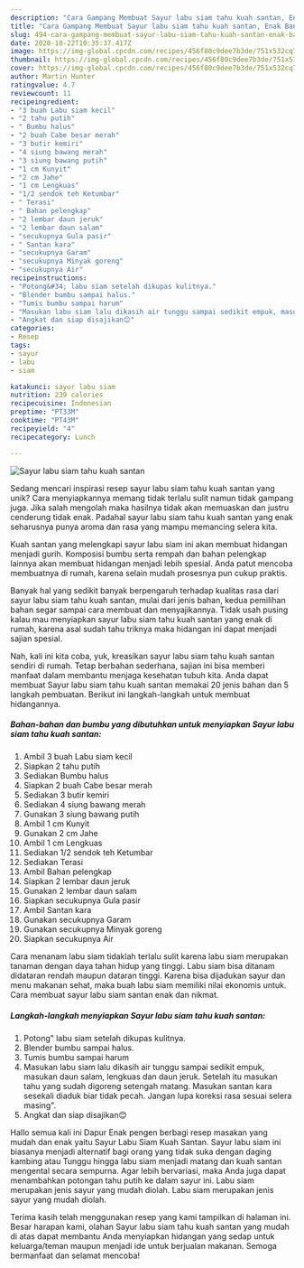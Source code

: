 ```yaml
---
description: "Cara Gampang Membuat Sayur labu siam tahu kuah santan, Enak Banget"
title: "Cara Gampang Membuat Sayur labu siam tahu kuah santan, Enak Banget"
slug: 494-cara-gampang-membuat-sayur-labu-siam-tahu-kuah-santan-enak-banget
date: 2020-10-22T10:35:37.417Z
image: https://img-global.cpcdn.com/recipes/456f80c9dee7b3de/751x532cq70/sayur-labu-siam-tahu-kuah-santan-foto-resep-utama.jpg
thumbnail: https://img-global.cpcdn.com/recipes/456f80c9dee7b3de/751x532cq70/sayur-labu-siam-tahu-kuah-santan-foto-resep-utama.jpg
cover: https://img-global.cpcdn.com/recipes/456f80c9dee7b3de/751x532cq70/sayur-labu-siam-tahu-kuah-santan-foto-resep-utama.jpg
author: Martin Hunter
ratingvalue: 4.7
reviewcount: 11
recipeingredient:
- "3 buah Labu siam kecil"
- "2 tahu putih"
- " Bumbu halus"
- "2 buah Cabe besar merah"
- "3 butir kemiri"
- "4 siung bawang merah"
- "3 siung bawang putih"
- "1 cm Kunyit"
- "2 cm Jahe"
- "1 cm Lengkuas"
- "1/2 sendok teh Ketumbar"
- " Terasi"
- " Bahan pelengkap"
- "2 lembar daun jeruk"
- "2 lembar daun salam"
- "secukupnya Gula pasir"
- " Santan kara"
- "secukupnya Garam"
- "secukupnya Minyak goreng"
- "secukupnya Air"
recipeinstructions:
- "Potong&#34; labu siam setelah dikupas kulitnya."
- "Blender bumbu sampai halus."
- "Tumis bumbu sampai harum"
- "Masukan labu siam lalu dikasih air tunggu sampai sedikit empuk, masukan daun salam, lengkuas dan daun jeruk. Setelah itu masukan tahu yang sudah digoreng setengah matang. Masukan santan kara sesekali diaduk biar tidak pecah. Jangan lupa koreksi rasa sesuai selera masing&#34;."
- "Angkat dan siap disajikan😊"
categories:
- Resep
tags:
- sayur
- labu
- siam

katakunci: sayur labu siam 
nutrition: 239 calories
recipecuisine: Indonesian
preptime: "PT33M"
cooktime: "PT43M"
recipeyield: "4"
recipecategory: Lunch

---
```



![Sayur labu siam tahu kuah santan](https://img-global.cpcdn.com/recipes/456f80c9dee7b3de/751x532cq70/sayur-labu-siam-tahu-kuah-santan-foto-resep-utama.jpg)

Sedang mencari inspirasi resep sayur labu siam tahu kuah santan yang unik? Cara menyiapkannya memang tidak terlalu sulit namun tidak gampang juga. Jika salah mengolah maka hasilnya tidak akan memuaskan dan justru cenderung tidak enak. Padahal sayur labu siam tahu kuah santan yang enak seharusnya punya aroma dan rasa yang mampu memancing selera kita.

Kuah santan yang melengkapi sayur labu siam ini akan membuat hidangan menjadi gurih. Komposisi bumbu serta rempah dan bahan pelengkap lainnya akan membuat hidangan menjadi lebih spesial. Anda patut mencoba membuatnya di rumah, karena selain mudah prosesnya pun cukup praktis.

Banyak hal yang sedikit banyak berpengaruh terhadap kualitas rasa dari sayur labu siam tahu kuah santan, mulai dari jenis bahan, kedua pemilihan bahan segar sampai cara membuat dan menyajikannya. Tidak usah pusing kalau mau menyiapkan sayur labu siam tahu kuah santan yang enak di rumah, karena asal sudah tahu triknya maka hidangan ini dapat menjadi sajian spesial.


Nah, kali ini kita coba, yuk, kreasikan sayur labu siam tahu kuah santan sendiri di rumah. Tetap berbahan sederhana, sajian ini bisa memberi manfaat dalam membantu menjaga kesehatan tubuh kita. Anda dapat membuat Sayur labu siam tahu kuah santan memakai 20 jenis bahan dan 5 langkah pembuatan. Berikut ini langkah-langkah untuk membuat hidangannya.

<!--inarticleads1-->

##### Bahan-bahan dan bumbu yang dibutuhkan untuk menyiapkan Sayur labu siam tahu kuah santan:

1. Ambil 3 buah Labu siam kecil
1. Siapkan 2 tahu putih
1. Sediakan  Bumbu halus
1. Siapkan 2 buah Cabe besar merah
1. Sediakan 3 butir kemiri
1. Sediakan 4 siung bawang merah
1. Gunakan 3 siung bawang putih
1. Ambil 1 cm Kunyit
1. Gunakan 2 cm Jahe
1. Ambil 1 cm Lengkuas
1. Sediakan 1/2 sendok teh Ketumbar
1. Sediakan  Terasi
1. Ambil  Bahan pelengkap
1. Siapkan 2 lembar daun jeruk
1. Gunakan 2 lembar daun salam
1. Siapkan secukupnya Gula pasir
1. Ambil  Santan kara
1. Gunakan secukupnya Garam
1. Gunakan secukupnya Minyak goreng
1. Siapkan secukupnya Air


Cara menanam labu siam tidaklah terlalu sulit karena labu siam merupakan tanaman dengan daya tahan hidup yang tinggi. Labu siam bisa ditanam didataran rendah maupun dataran tinggi. Karena bisa dijadukan sayur dan menu makanan sehat, maka buah labu siam memiliki nilai ekonomis untuk. Cara membuat sayur labu siam santan enak dan nikmat. 

<!--inarticleads2-->

##### Langkah-langkah menyiapkan Sayur labu siam tahu kuah santan:

1. Potong&#34; labu siam setelah dikupas kulitnya.
1. Blender bumbu sampai halus.
1. Tumis bumbu sampai harum
1. Masukan labu siam lalu dikasih air tunggu sampai sedikit empuk, masukan daun salam, lengkuas dan daun jeruk. Setelah itu masukan tahu yang sudah digoreng setengah matang. Masukan santan kara sesekali diaduk biar tidak pecah. Jangan lupa koreksi rasa sesuai selera masing&#34;.
1. Angkat dan siap disajikan😊


Hallo semua kali ini Dapur Enak pengen berbagi resep masakan yang mudah dan enak yaitu Sayur Labu Siam Kuah Santan. Sayur labu siam ini biasanya menjadi alternatif bagi orang yang tidak suka dengan daging kambing atau Tunggu hingga labu siam menjadi matang dan kuah santan mengental secara sempurna. Agar lebih bervariasi, maka Anda juga dapat menambahkan potongan tahu putih ke dalam sayur ini. Labu siam merupakan jenis sayur yang mudah diolah. Labu siam merupakan jenis sayur yang mudah diolah. 

Terima kasih telah menggunakan resep yang kami tampilkan di halaman ini. Besar harapan kami, olahan Sayur labu siam tahu kuah santan yang mudah di atas dapat membantu Anda menyiapkan hidangan yang sedap untuk keluarga/teman maupun menjadi ide untuk berjualan makanan. Semoga bermanfaat dan selamat mencoba!
